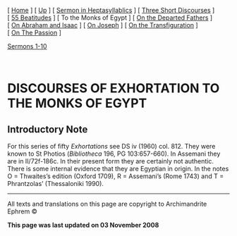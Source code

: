 \[ [Home](index.md) \] \[ [Up](ephrem.md) \] \[ [Sermon in Heptasyllablics](ser-hept.md) \] \[ [Three Short Discourses](3disc.md) \] \[ [55 Beatitudes](55beat.md) \] \[ To the Monks of Egypt \] \[ [On the Departed Fathers](dead-pat.md) \] \[ [On Abraham and Isaac](AbrIsaac.md) \] \[ [On Joseph](on_joseph.md) \] \[ [On the Transfiguration](on_the_transfiguration.md) \] \[ [On The Passion](PassSer.md) \]

[Sermons 1-10](egypt1-10.md)

 

DISCOURSES OF EXHORTATION
TO THE MONKS OF EGYPT
=========================

Introductory Note
-----------------

For this series of fifty *Exhortations* see DS iv (1960) col. 812. They were known to St Photios (*Bibliotheca* 196, PG 103:657-660). In Assemani they are in II/72f-186c. In their present form they are certainly not authentic. There is some internal evidence that they are Egyptian in origin. In the notes O = Thwaites’s edition (Oxford 1709), R = Assemani’s (Rome 1743) and T = Phrantzolas’ (Thessaloniki 1990).

------------------------------------------------------------------------

All texts and translations on this page are copyright to
Archimandrite Ephrem ©

**This page was last updated on 03 November 2008**

